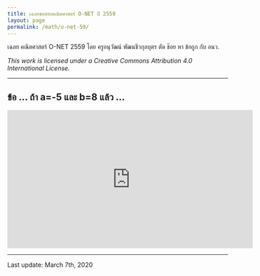 ```yaml
---
title: เฉลยขอสอบคณิตศาสตร์ O-NET ปี 2559
layout: page
permalink: /math/o-net-59/
---
```


เฉลย คณิตศาสตร์ O-NET 2559 โดย ครูอนุวัฒน์ พัฒนชีวกุลบุตร
ตัด ช๊อย หา ข้อถูก กับ อนว. 

*This work is licensed under a Creative Commons Attribution 4.0 International License.*

---

## ข้อ ... ถ้า a=-5 และ b=8 แล้ว ...
<iframe width="560" height="315" src="https://www.youtube.com/embed/J6mTVTvKBSA" frameborder="0" allow="accelerometer; autoplay; encrypted-media; gyroscope; picture-in-picture" allowfullscreen></iframe>



---

Last update: March 7th, 2020